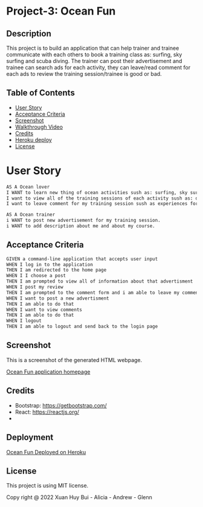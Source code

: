 # Project-3: Ocean Fun
## Description

This project is to build an application that can help trainer and trainee communicate with each others to book a training class as: surfing, sky surfing and scuba diving. The trainer can post their advertisement and trainee can search ads for each activity, they can leave/read comment for each ads to review the training session/trainee is good or bad.

## Table of Contents

- [User Story](#user-story)
- [Acceptance Criteria](#acceptance-criteria)
- [Screenshot](#screenshot)
- [Walkthrough Video](#walkthrough-video)
- [Credits](#credits)
- [Heroku deploy](#Deployment)
- [License](#License)

# User Story

```md
AS A Ocean lover
I WANT to learn new thing of ocean activities sush as: surfing, sky surfing, scuba diving .
I want to view all of the training sessions of each activity sush as: description, fees, contact of trainer and review from other trainee.
I want to leave comment for my training session sush as experiences for others after me.
```
```md
AS A Ocean trainer
i WANT to post new advertisement for my training session.
i WANT to add description about me and about my course.
```

## Acceptance Criteria

```md
GIVEN a command-line application that accepts user input
WHEN I log in to the application
THEN I am redirected to the home page
WHEN I I choose a post
THEN I am prompted to view all of information about that advertisment
WHEN I post my review
THEN I am prompted to the comment form and i am able to leave my comment
WHEN I want to post a new advertisment
THEN I am able to do that 
WHEN I want to view comments
THEN I am able to do that
WHEN I logout
THEN I am able to logout and send back to the login page
```

## Screenshot
This is a screenshot of the generated HTML webpage.

[Ocean Fun application homepage]()

## Credits
- Bootstrap: https://getbootstrap.com/
- React: https://reactjs.org/
- 
 

## Deployment
[Ocean Fun Deployed on Heroku]()

## License

This project is using MIT license.

Copy right @ 2022 Xuan Huy Bui - Alicia - Andrew - Glenn
